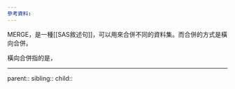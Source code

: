 ```yaml
---
參考資料:
---
```

MERGE，是一種[[SAS敘述句]]，可以用來合併不同的資料集。而合併的方式是橫向合併。

橫向合併指的是，
- - -
parent::
sibling::
child::